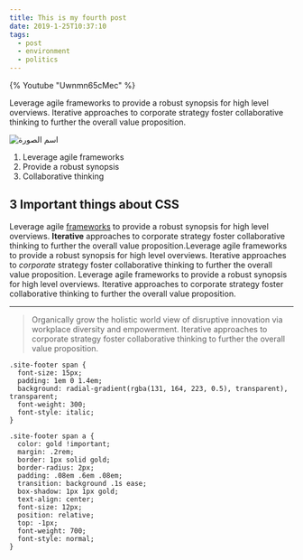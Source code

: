 ```yaml
---
title: This is my fourth post
date: 2019-1-25T10:37:10
tags:
  - post
  - environment
  - politics
---
```


{% Youtube "Uwnmn65cMec" %}

Leverage agile frameworks to provide a robust synopsis for high level overviews. Iterative approaches to corporate strategy foster collaborative thinking to further the overall value proposition. 

![اسم الصورة](https://a3ammar.github.io/arabic-jekyll/images/jekyll-logo.png "وصف الصورة")


1. Leverage agile frameworks
2. Provide a robust synopsis
3. Collaborative thinking

## 3 Important things about CSS

Leverage agile [frameworks](#) to provide a robust synopsis for high level overviews. **Iterative** approaches to corporate strategy foster collaborative thinking to further the overall value proposition.Leverage agile frameworks to provide a robust synopsis for high level overviews. Iterative approaches to _corporate_ strategy foster collaborative thinking to further the overall value proposition. Leverage agile frameworks to provide a robust synopsis for high level overviews. Iterative approaches to corporate strategy foster collaborative thinking to further the overall value proposition. 

***

> Organically grow the holistic world view of disruptive innovation via workplace diversity and empowerment. Iterative approaches to corporate strategy foster collaborative thinking to further the overall value proposition.

``` css/1,2
.site-footer span {
  font-size: 15px;
  padding: 1em 0 1.4em;
  background: radial-gradient(rgba(131, 164, 223, 0.5), transparent), transparent;
  font-weight: 300;
  font-style: italic;
}

.site-footer span a {
  color: gold !important;
  margin: .2rem;
  border: 1px solid gold;
  border-radius: 2px;
  padding: .08em .6em .08em;
  transition: background .1s ease;
  box-shadow: 1px 1px gold;
  text-align: center;
  font-size: 12px;
  position: relative;
  top: -1px;
  font-weight: 700;
  font-style: normal;
}
```